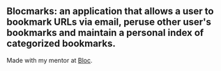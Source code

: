 ## Blocmarks: an application that allows a user to bookmark URLs via email, peruse other user's bookmarks and maintain a personal index of categorized bookmarks. 

Made with my mentor at [Bloc](http://bloc.io).
